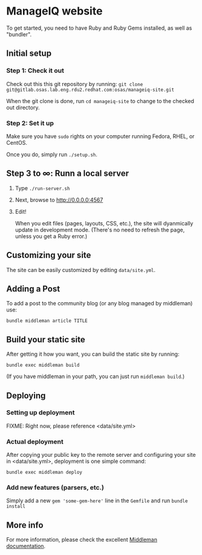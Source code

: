 # ManageIQ website

To get started, you need to have Ruby and Ruby Gems installed, as well
as "bundler".


## Initial setup

### Step 1: Check it out

Check out this this git repository by running:
`git clone git@gitlab.osas.lab.eng.rdu2.redhat.com:osas/manageiq-site.git`

When the git clone is done, run `cd manageiq-site` to change to the
checked out directory.

### Step 2: Set it up

Make sure you have `sudo` rights on your computer running Fedora, RHEL,
or CentOS.

Once you do, simply run `./setup.sh`.

## Step 3 to ∞: Runn a local server

1. Type `./run-server.sh`

2. Next, browse to <http://0.0.0.0:4567>

3. Edit!

   When you edit files (pages, layouts, CSS, etc.), the site will
   dyanmically update in development mode. (There's no need to refresh
   the page, unless you get a Ruby error.)


## Customizing your site

The site can be easily customized by editing `data/site.yml`.


## Adding a Post

To add a post to the community blog (or any blog managed by middleman) use:

```
bundle middleman article TITLE
```


## Build your static site

After getting it how you want, you can build the static site by running:

`bundle exec middleman build`

(If you have middleman in your path, you can just run `middleman build`.)


## Deploying

### Setting up deployment

FIXME: Right now, please reference <data/site.yml>

### Actual deployment

After copying your public key to the remote server and configuring your
site in <data/site.yml>, deployment is one simple command:
```
bundle exec middleman deploy
```


### Add new features (parsers, etc.)

Simply add a new `gem 'some-gem-here'` line in the `Gemfile` and run
`bundle install`


## More info

For more information, please check the excellent
[Middleman documentation](http://middlemanapp.com/getting-started/).
